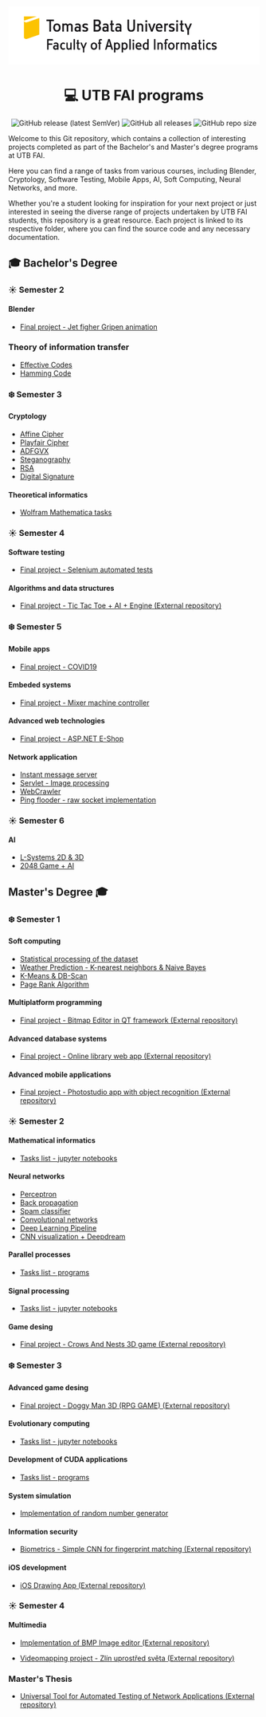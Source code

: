 <div align="center">
  <img src="logo.jpg">
  <h1>💻 UTB FAI programs</h1>
  <div>
    <img alt="GitHub release (latest SemVer)" src="https://img.shields.io/github/v/release/0xMartin/UTB-FAI-programs">
    <img alt="GitHub all releases" src="https://img.shields.io/github/downloads/0xMartin/UTB-FAI-programs/total">
    <img alt="GitHub repo size" src="https://img.shields.io/github/repo-size/0xMartin/UTB-FAI-programs">
  </div>
</div>

Welcome to this Git repository, which contains a collection of interesting projects completed as part of the Bachelor's and Master's degree programs at UTB FAI. 

Here you can find a range of tasks from various courses, including Blender, Cryptology, Software Testing, Mobile Apps, AI, Soft Computing, Neural Networks, and more. 

Whether you're a student looking for inspiration for your next project or just interested in seeing the diverse range of projects undertaken by UTB FAI students, this repository is a great resource. Each project is linked to its respective folder, where you can find the source code and any necessary documentation.

## 🎓 Bachelor's Degree

### ☀️ Semester 2

#### Blender
* [Final project - Jet figher Gripen animation](./bachelor/semester-2/Blender)
### Theory of information transfer
* [Effective Codes](./bachelor/semester-2/Theory-of-information-transfer/effective-codes)
* [Hamming Code](./bachelor/semester-2/Theory-of-information-transfer/hamming-code)

### ❄️ Semester 3

#### Cryptology
* [Affine Cipher](./bachelor/semester-3/cryptology/affine-cipher)
* [Playfair Cipher](./bachelor/semester-3/cryptology/playfair-cipher)
* [ADFGVX](./bachelor/semester-3/cryptology/ADFGVX)
* [Steganography](./bachelor/semester-3/cryptology/steganography)
* [RSA](./bachelor/semester-3/cryptology/RSA)
* [Digital Signature](./bachelor/semester-3/cryptology/digital-signature)

#### Theoretical informatics
* [Wolfram Mathematica tasks](./bachelor/semester-3/theoretical-informatics)

### ☀️ Semester 4

#### Software testing
* [Final project - Selenium automated tests](./bachelor/semester-4/software-testing)

#### Algorithms and data structures
* [Final project - Tic Tac Toe + AI + Engine (External repository)](https://github.com/0xMartin/TicTacToe)

### ❄️ Semester 5
#### Mobile apps
* [Final project - COVID19](./bachelor/semester-5/mobile-apps/COVID19)

#### Embeded systems
* [Final project - Mixer machine controller](./bachelor/semester-5/embeded-systems/mixer_machine_controller)

#### Advanced web technologies
* [Final project - ASP.NET E-Shop](./bachelor/semester-5/web-technologies/Krcma.Eshop.Web)

#### Network application
* [Instant message server](./bachelor/semester-5/network-application/IM-server)
* [Servlet - Image processing](./bachelor/semester-5/network-application/images-servlet)
* [WebCrawler](./bachelor/semester-5/network-application/webcrawler)
* [Ping flooder - raw socket implementation](./bachelor/semester-5/network-application/ping-flooder)

### ☀️ Semester 6

#### AI
* [L-Systems 2D & 3D](./bachelor/semester-6/AI/L-systems)
* [2048 Game + AI](./bachelor/semester-6/AI/2048)

## Master's Degree 🎓
### ❄️ Semester 1

#### Soft computing
* [Statistical processing of the dataset](./master/semester-1/soft-computing/task-1)
* [Weather Prediction - K-nearest neighbors & Naive Bayes](./master/semester-1/soft-computing/task-3)
* [K-Means & DB-Scan](./master/semester-1/soft-computing/task-2)
* [Page Rank Algorithm](./master/semester-1/soft-computing/task-4)

#### Multiplatform programming
* [Final project -  Bitmap Editor in QT framework (External repository)](https://github.com/0xMartin/QtBitmapEditor)

#### Advanced database systems
* [Final project - Online library web app (External repository)](https://github.com/0xMartin/OnlineLibrary)

#### Advanced mobile applications
* [Final project - Photostudio app with object recognition (External repository)](https://github.com/0xMartin/PhotoStudio)

### ☀️ Semester 2

#### Mathematical informatics
* [Tasks list - jupyter notebooks](./master/semester-2/mathematical-informatics)

#### Neural networks
* [Perceptron](./master/semester-2/neural-networks/perceptron)
* [Back propagation](./master/semester-2/neural-networks/back-propagation)
* [Spam classifier](./master/semester-2/neural-networks/spam-classifier)
* [Convolutional networks](./master/semester-2/neural-networks/convolutional-networks) 
* [Deep Learning Pipeline](./master/semester-2/neural-networks/deep-learning-pipeline)
* [CNN visualization + Deepdream](./master/semester-2/neural-networks/CNN-visualization-deepdream) 

#### Parallel processes
* [Tasks list - programs](./master/semester-2/parallel-processes/)

#### Signal processing
* [Tasks list - jupyter notebooks](./master/semester-2/signal-processing)

#### Game desing
* [Final project - Crows And Nests 3D game (External repository)](https://github.com/0xMartin/CrowsAndNests)

### ❄️ Semester 3

#### Advanced game desing

* [Final project - Doggy Man 3D (RPG GAME) (External repository)](https://github.com/0xMartin/DoggyMan3D)

#### Evolutionary computing

* [Tasks list - jupyter notebooks](./master/semester-3/evolutionary-computing)

#### Development of CUDA applications 

* [Tasks list - programs](./master/semester-3/cuda)

#### System simulation

* [Implementation of random number generator](./master/semester-3/system-simulation/rnd_number_generator)

#### Information security

* [Biometrics - Simple CNN for fingerprint matching (External repository)](https://github.com/0xMartin/CNN-Fingerprint-Matching)

#### iOS development

* [iOS Drawing App (External repository)](https://github.com/0xMartin/iOSDrawingApp)

### ☀️ Semester 4

#### Multimedia

* [Implementation of BMP Image editor (External repository)](https://github.com/0xMartin/BMPEditor)

* [Videomapping project - Zlín uprostřed světa (External repository)](https://youtu.be/J4oQy3T94LA)

### Master's Thesis

* [Universal Tool for Automated Testing of Network Applications (External repository)](https://github.com/0xMartin/NetworkAppTestingTool)
